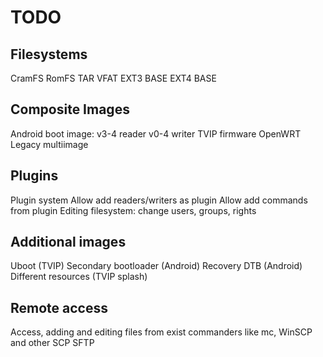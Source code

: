 # TODO

## Filesystems
CramFS
RomFS
TAR
VFAT
EXT3 BASE
EXT4 BASE

## Composite Images
Android boot image: v3-4 reader v0-4 writer
TVIP firmware
OpenWRT
Legacy multiimage

## Plugins
Plugin system
Allow add readers/writers as plugin
Allow add commands from plugin
Editing filesystem: change users, groups, rights

##  Additional images
Uboot (TVIP)
Secondary bootloader (Android)
Recovery DTB (Android)
Different resources (TVIP splash)

## Remote access
Access, adding and editing files from exist commanders like mc, WinSCP and other
SCP
SFTP
